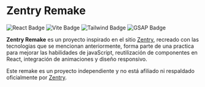 # Zentry Remake

![React Badge](https://img.shields.io/badge/React-18.0.0-blue?style=for-the-badge&logo=react&logoColor=white)
![Vite Badge](https://img.shields.io/badge/Vite-4.0.0-purple?style=for-the-badge&logo=vite&logoColor=white)
![Tailwind Badge](https://img.shields.io/badge/TailwindCSS-3.0.0-06B6D4?style=for-the-badge&logo=tailwindcss&logoColor=white)
![GSAP Badge](https://img.shields.io/badge/GSAP-3.12.0-88CE02?style=for-the-badge&logo=greensock&logoColor=white)



**Zentry Remake** es un proyecto inspirado en el sitio [Zentry](https://zentry.com), recreado con las tecnologias que se mencionan anteriormente, forma parte de una practica para mejorar las habilidades de javaScript, reutilización de componentes en React, integración de animaciones y diseño responsivo.




Este remake es un proyecto independiente y no está afiliado ni respaldado oficialmente por [Zentry](https://zentry.com).
